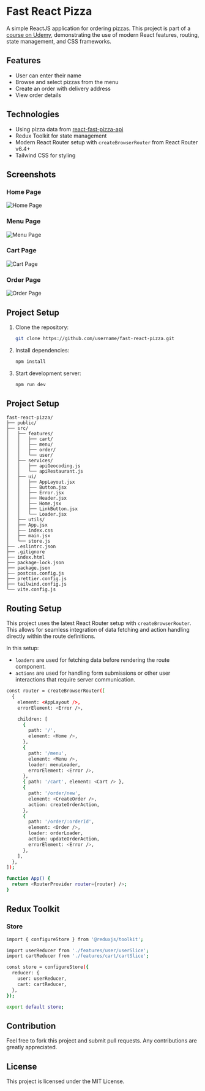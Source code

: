 # Fast React Pizza

A simple ReactJS application for ordering pizzas. This project is part of a [course on Udemy](https://www.udemy.com/course/the-ultimate-react-course/), demonstrating the use of modern React features, routing, state management, and CSS frameworks.

## Features

- User can enter their name
- Browse and select pizzas from the menu
- Create an order with delivery address
- View order details

## Technologies

- Using pizza data from [react-fast-pizza-api](https://react-fast-pizza-api.onrender.com/api)
- Redux Toolkit for state management
- Modern React Router setup with `createBrowserRouter` from React Router v6.4+
- Tailwind CSS for styling

## Screenshots
### Home Page
![Home Page](./screenshots/home.png)

### Menu Page
![Menu Page](./screenshots/menu.png)

### Cart Page
![Cart Page](./screenshots/cart.png)

### Order Page
![Order Page](./screenshots/order.png)

## Project Setup

1. Clone the repository:
   ```sh
   git clone https://github.com/username/fast-react-pizza.git

2. Install dependencies:
   ```sh
   npm install

3. Start development server:
   ```sh
   npm run dev

## Project Setup
```
fast-react-pizza/
├── public/
├── src/
│   ├── features/
│   │   ├── cart/
│   │   ├── menu/
│   │   ├── order/
│   │   └── user/
│   ├── services/
│   │   ├── apiGeocoding.js
│   │   └── apiRestaurant.js
│   ├── ui/
│   │   ├── AppLayout.jsx
│   │   ├── Button.jsx
│   │   ├── Error.jsx
│   │   ├── Header.jsx
│   │   ├── Home.jsx
│   │   ├── LinkButton.jsx
│   │   └── Loader.jsx
│   ├── utils/
│   ├── App.jsx
│   ├── index.css
│   ├── main.jsx
│   └── store.js
├── .eslintrc.json
├── .gitignore
├── index.html
├── package-lock.json
├── package.json
├── postcss.config.js
├── prettier.config.js
├── tailwind.config.js
└── vite.config.js

```

## Routing Setup
This project uses the latest React Router setup with `createBrowserRouter`. This allows for seamless integration of data fetching and action handling directly within the route definitions.

In this setup:
- `loaders` are used for fetching data before rendering the route component.
- `actions` are used for handling form submissions or other user interactions that require server communication.

```sh
const router = createBrowserRouter([
  {
    element: <AppLayout />,
    errorElement: <Error />,

    children: [
      {
        path: '/',
        element: <Home />,
      },
      {
        path: '/menu',
        element: <Menu />,
        loader: menuLoader,
        errorElement: <Error />,
      },
      { path: '/cart', element: <Cart /> },
      {
        path: '/order/new',
        element: <CreateOrder />,
        action: createOrderAction,
      },
      {
        path: '/order/:orderId',
        element: <Order />,
        loader: orderLoader,
        action: updateOrderAction,
        errorElement: <Error />,
      },
    ],
  },
]);

function App() {
  return <RouterProvider router={router} />;
}
```

## Redux Toolkit
### Store
```sh
import { configureStore } from '@reduxjs/toolkit';

import userReducer from './features/user/userSlice';
import cartReducer from './features/cart/cartSlice';

const store = configureStore({
  reducer: {
    user: userReducer,
    cart: cartReducer,
  },
});

export default store;
```

## Contribution
Feel free to fork this project and submit pull requests. Any contributions are greatly appreciated.

## License
This project is licensed under the MIT License.
